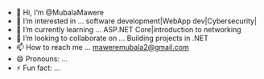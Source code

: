 - 👋 Hi, I’m @MubalaMawere
- 👀 I’m interested in ... software development|WebApp dev|Cybersecurity|
- 🌱 I’m currently learning ... ASP.NET Core|introduction to networking
- 💞️ I’m looking to collaborate on ... Building projects in .NET
- 📫 How to reach me ... maweremubala2@gmail.com
- 😄 Pronouns: ...
- ⚡ Fun fact: ...

<!---
MubalaMawere/MubalaMawere is a ✨ special ✨ repository because its `README.md` (this file) appears on your GitHub profile.
You can click the Preview link to take a look at your changes.
--->
